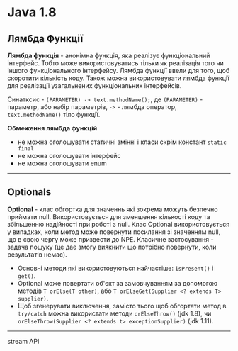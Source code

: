 # Java 1.8

## Лямбда Функції
**Лямбда функція** - анонімна функція, яка реалізує функціональний інтерфейс. Тобто може використовуватись тільки як реалізація того чи іншого функціонального інтерфейсу. Лямбда функції ввели для того, щоб скоротити кількість коду. Також можна використовувати лямбда функції для реалізації узагальнених функціональних інтерфейсів.

Синатксис - `(PARAMETER) -> text.methodName();`, де `(PARAMETER)` - параметр, або набір параметрів,  `->` - лямбда оператор, `text.methodName()` тіло функції.

**Обмеження лямбда функцій**
* не можна оголошувати статичні змінні і класи скрім констант `static final`
* не можна оголошувати інтерфейс
* не можна оголошувати enum
---

## Optionals

**Optional** - клас обгортка для значеннь які зокрема можуть безпечно приймати null. Використовується для зменшення кількості коду та збільшенню надійності при роботі з null. Клас Optional використовується у випадках, коли метод може повернути посилання зі значенням null, що в свою чергу може призвести до NPE. Класичне застосування - задача пошуку (це дає змогу виякнити що потрібно повернути, коли результатів немає). 

* Основні методи які використовуються найчастіше: `isPresent()` і `get()`. 
* Optional може повертати об'єкт за замовчуванням за допомогою методів `T orElse(T other)`, або `T orElseGet(Supplier <? extends T> supplier)`. 
* Щоб згенерувати виключення, замісто тього щоб обгортати метод в `try/catch` можна використати методи `orElseThrow()` (jdk 1.8), чи `orElseThrow(Supplier <? extends t> exceptionSupplier)` (jdk 1.11).

---
stream API